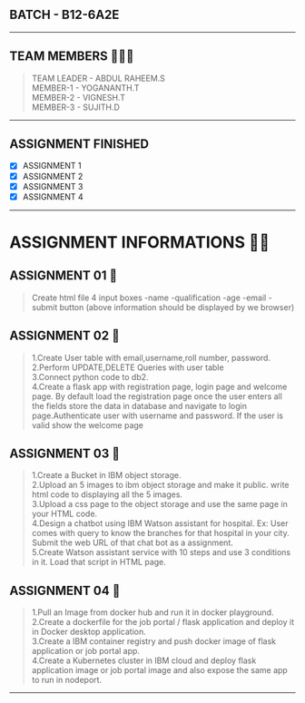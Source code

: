 ## BATCH - B12-6A2E

<hr>

## TEAM MEMBERS 🧑‍🤝‍🧑
> TEAM LEADER - ABDUL RAHEEM.S <br>
> MEMBER-1   - YOGANANTH.T <br>
> MEMBER-2   - VIGNESH.T <br>
> MEMBER-3  - SUJITH.D <br>
<hr>

## ASSIGNMENT FINISHED
- [x] ASSIGNMENT 1
- [x] ASSIGNMENT 2
- [x] ASSIGNMENT 3 
- [x] ASSIGNMENT 4 

<hr>

# ASSIGNMENT INFORMATIONS 📃📃

## ASSIGNMENT 01 🎯

>Create html file
 4 input boxes
-name
-qualification
-age
-email
-submit button
(above information should be displayed by we browser) 

## ASSIGNMENT 02 🎯

> 1.Create User table with email,username,roll number, password. <br>
> 2.Perform UPDATE,DELETE Queries with user table <br>
> 3.Connect python code to db2. <br>
> 4.Create a flask app with registration page, login page and welcome page. By default load the registration page once the user enters all the fields store the data in database and navigate to login page.Authenticate user with username and password. If the user is valid show the welcome page

## ASSIGNMENT 03 🎯

> 1.Create a Bucket in IBM object storage. <br>
> 2.Upload an 5 images  to ibm object storage and make it public. write html code to displaying all the 5 images. <br>
> 3.Upload a css page to the object storage and use the same page in your HTML code. <br>
> 4.Design a chatbot using IBM Watson assistant for hospital. Ex: User comes with query to know the branches for that hospital in your city. Submit the web URL of that chat bot as a assignment. <br>
> 5.Create Watson assistant service with 10 steps and use 3 conditions in it. Load that script in HTML page. <br>
> 
## ASSIGNMENT 04 🎯

> 1.Pull an Image from docker hub and run it in docker playground. <br>
> 2.Create a dockerfile for the job portal / flask application and deploy it in Docker desktop application.  <br>
> 3.Create a IBM container registry and push docker image of flask application or job portal app. <br>
> 4.Create a Kubernetes cluster in IBM cloud and deploy flask application image or job portal image and also expose the same app to run in nodeport. <br>
<hr>
